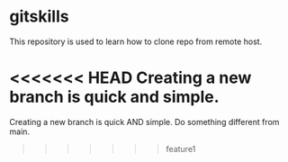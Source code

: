 # gitskills
This repository is used to learn how to clone repo from remote host.

<<<<<<< HEAD
Creating a new branch is quick and simple. 
=======
Creating a new branch is quick AND simple.
Do something different from main.
>>>>>>> feature1
